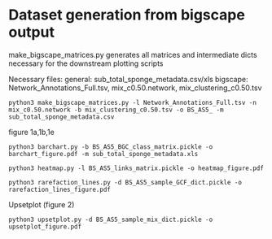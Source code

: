 # Dataset generation from bigscape output

make_bigscape_matrices.py generates all matrices and intermediate dicts necessary for the downstream plotting scripts

Necessary files:
general: sub_total_sponge_metadata.csv/xls
bigscape: Network_Annotations_Full.tsv, mix_c0.50.network, mix_clustering_c0.50.tsv

```
python3 make_bigscape_matrices.py -l Network_Annotations_Full.tsv -n mix_c0.50.network -b mix_clustering_c0.50.tsv -o BS_AS5_ -m sub_total_sponge_metadata.csv
```

figure 1a,1b,1e
```
python3 barchart.py -b BS_AS5_BGC_class_matrix.pickle -o barchart_figure.pdf -m sub_total_sponge_metadata.xls
```

```
python3 heatmap.py -l BS_AS5_links_matrix.pickle -o heatmap_figure.pdf 
```

```
python3 rarefaction_lines.py -d BS_AS5_sample_GCF_dict.pickle -o rarefaction_lines_figure.pdf
```

Upsetplot (figure 2)
```
python3 upsetplot.py -d BS_AS5_sample_mix_dict.pickle -o upsetplot_figure.pdf
```